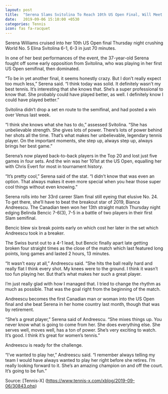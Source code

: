 ```yaml
---
layout: post
title:  "Serena Slams Svitolina To Reach 10th US Open Final, Will Meet Andreescu"
date:   2019-09-06 15:10:00 +0530
categories: Tennis
icon: fas fa-racquet
---
```

Serena Williams cruised into her 10th US Open final Thursday night crushing World No. 5 Elina Svitolina 6-1, 6-3 in just 70 minutes.

In one of her best performances of the event, the 37-year-old Serena fought off some early opposition from Svitolina, who was playing in her first US Open semifinal, then dominated.

“To be in yet another final, it seems honestly crazy. But I don’t really expect too much less,” Serena said. “I think today was solid. It definitely wasn’t my best tennis. It’s interesting that she knows that. She’s a super professional to know that. She probably could have played better, as well. I definitely know I could have played better.”

Svitolina didn’t drop a set en route to the semifinal, and had posted a win over Venus last week.

“I think she knows what she has to do,” assessed Svitolina. “She has unbelievable strength. She gives lots of power. There’s lots of power behind her shots all the time. That’s what makes her unbelievable, legendary tennis player. On the important moments, she step up, always step up, always brings her best game.”

Serena’s now played back-to-back players in the Top 20 and lost just five games in four sets. And the win was her 101st at the US Open, equalling her with Chris Evert for most in tournament history.

“It’s pretty cool,” Serena said of the stat. “I didn’t know that was even an option. That always makes it even more special when you hear those super cool things without even knowing.”

Serena rolls into her 33rd career Slam final still eyeing that elusive No. 24. To get there, she’ll have to beat the breakout star of 2019, Bianca Andreescu. The Canadian teen won her 13th straight match Thursday night edging Belinda Bencic 7-6(3), 7-5 in a battle of two players in their first Slam semifinal.

Bencic blew six break points early on which cost her later in the set which Andreescu took in a breaker.

The Swiss burst out to a 4-1 lead, but Bencic finally apart late getting broken four straight times as the close of the match which last featured long points, long games and lasted 2 hours, 13 minutes.

“It wasn’t easy at all,” Andreescu said. “She hits the ball really hard and really flat I think every shot. My knees were to the ground. I think it wasn’t too fun playing her. But that’s what makes her such a great player.

I’m just really glad with how I managed that. I tried to change the rhythm as much as possible. That was the goal right from the beginning of the match.

Andreescu becomes the first Canadian man or woman into the US Open final and she beat Serena in her home country last month, though that was by retirement.

“She’s a great player,” Serena said of Andreescu. “She mixes things up. You never know what is going to come from her. She does everything else. She serves well, moves well, has a ton of power. She’s very exciting to watch. It’s good. I think it’s great for women’s tennis.”

Andreescu is ready for the challenge.

“I’ve wanted to play her,” Andreescu said. “I remember always telling my team I would have always wanted to play her right before she retires. I’m really looking forward to it. She’s an amazing champion on and off the court. It’s going to be fun.”

Source: [Tennis-X] (https://www.tennis-x.com/xblog/2019-09-06/30843.php)

